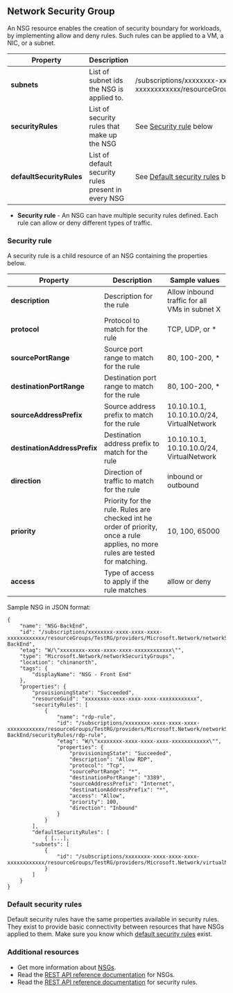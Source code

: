 ## Network Security Group
An NSG resource enables the creation of security boundary for workloads, by implementing allow and deny rules. Such rules can be applied to a VM, a NIC, or a subnet.

|Property|Description|Sample values|
|---|---|---|
|**subnets**|List of subnet ids the NSG is applied to.|/subscriptions/xxxxxxxx-xxxx-xxxx-xxxx-xxxxxxxxxxxx/resourceGroups/TestRG/providers/Microsoft.Network/virtualNetworks/TestVNet/subnets/FrontEnd|
|**securityRules**|List of security rules that make up the NSG|See [Security rule](#Security-rule) below|
|**defaultSecurityRules**|List of default security rules present in every NSG|See [Default security rules](#Default-security-rules) below|

- **Security rule** - An NSG can have multiple security rules defined. Each rule can allow or deny different types of traffic.

### Security rule
A security rule is a child resource of an NSG containing the properties below.

|Property|Description|Sample values|
|---|---|---|
|**description**|Description for the rule|Allow inbound traffic for all VMs in subnet X|
|**protocol**|Protocol to match for the rule|TCP, UDP, or *|
|**sourcePortRange**|Source port range to match for the rule|80, 100-200, *|
|**destinationPortRange**|Destination port range to match for the rule|80, 100-200, *|
|**sourceAddressPrefix**|Source address prefix to match for the rule|10.10.10.1, 10.10.10.0/24, VirtualNetwork|
|**destinationAddressPrefix**|Destination address prefix to match for the rule|10.10.10.1, 10.10.10.0/24, VirtualNetwork|
|**direction**|Direction of traffic to match for the rule|inbound or outbound|
|**priority**|Priority for the rule. Rules are checked int he order of priority, once a rule applies, no more rules are tested for matching.|10, 100, 65000|
|**access**|Type of access to apply if the rule matches|allow or deny|

Sample NSG in JSON format:

	{
	    "name": "NSG-BackEnd",
	    "id": "/subscriptions/xxxxxxxx-xxxx-xxxx-xxxx-xxxxxxxxxxxx/resourceGroups/TestRG/providers/Microsoft.Network/networkSecurityGroups/NSG-BackEnd",
	    "etag": "W/\"xxxxxxxx-xxxx-xxxx-xxxx-xxxxxxxxxxxx\"",
	    "type": "Microsoft.Network/networkSecurityGroups",
	    "location": "chinanorth",
	    "tags": {
	        "displayName": "NSG - Front End"
	    },
	    "properties": {
	        "provisioningState": "Succeeded",
	        "resourceGuid": "xxxxxxxx-xxxx-xxxx-xxxx-xxxxxxxxxxxx",
	        "securityRules": [
	            {
	                "name": "rdp-rule",
	                "id": "/subscriptions/xxxxxxxx-xxxx-xxxx-xxxx-xxxxxxxxxxxx/resourceGroups/TestRG/providers/Microsoft.Network/networkSecurityGroups/NSG-BackEnd/securityRules/rdp-rule",
	                "etag": "W/\"xxxxxxxx-xxxx-xxxx-xxxx-xxxxxxxxxxxx\"",
	                "properties": {
	                    "provisioningState": "Succeeded",
	                    "description": "Allow RDP",
	                    "protocol": "Tcp",
	                    "sourcePortRange": "*",
	                    "destinationPortRange": "3389",
	                    "sourceAddressPrefix": "Internet",
	                    "destinationAddressPrefix": "*",
	                    "access": "Allow",
	                    "priority": 100,
	                    "direction": "Inbound"
	                }
	            }
	        ],
	        "defaultSecurityRules": [
	            { [...],
	        "subnets": [
	            {
	                "id": "/subscriptions/xxxxxxxx-xxxx-xxxx-xxxx-xxxxxxxxxxxx/resourceGroups/TestRG/providers/Microsoft.Network/virtualNetworks/TestVNet/subnets/FrontEnd"
	            }
	        ]
	    }
	}

### Default security rules
Default security rules have the same properties available in security rules. They exist to provide basic connectivity between resources that have NSGs applied to them. Make sure you know which [default security rules](/documentation/articles/virtual-networks-nsg#Default-Rules) exist. 

### Additional resources

- Get more information about [NSGs](/documentation/articles/virtual-networks-nsg).
- Read the [REST API reference documentation](https://msdn.microsoft.com/zh-cn/library/azure/mt163615.aspx) for NSGs.
- Read the [REST API reference documentation](https://msdn.microsoft.com/zh-cn/library/azure/mt163580.aspx) for security rules.